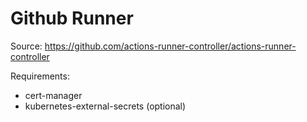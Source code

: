 # Github Runner

Source: https://github.com/actions-runner-controller/actions-runner-controller


Requirements:
* cert-manager
* kubernetes-external-secrets (optional)
